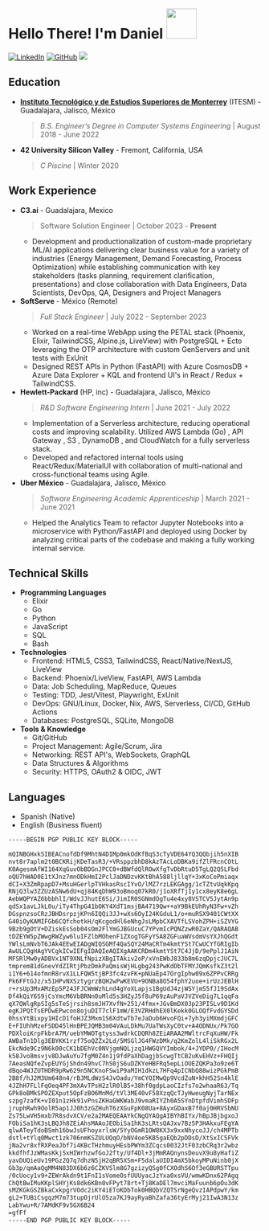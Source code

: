 # Hello There! I'm Daniel <img src="https://media.giphy.com/media/WUlplcMpOCEmTGBtBW/giphy.gif" width="60">


<a href="https://www.linkedin.com/in/danielvelara"><img src="https://img.shields.io/badge/LinkedIn-0077B5?style=for-the-badge&logo=linkedin&logoColor=white" alt="LinkedIn" ></a>
<a href="https://github.com/danielvelara"><img src="https://img.shields.io/badge/GitHub-100000?style=for-the-badge&logo=github&logoColor=white" alt="GitHub" ></a>
![](https://komarev.com/ghpvc/?username=danielvelara&color=red)




## Education
- [**Instituto Tecnológico y de Estudios Superiores de Monterrey**](https://certificados.tec.mx/certificate/8306f2d6b56a576ba10a016b77a68c0f) (ITESM) - Guadalajara, Jalisco, México
  > *B.S. Engineer’s Degree in Computer Systems Engineering* | August 2018 - June 2022
- **42 University Silicon Valley** - Fremont, California, USA
  > *C Piscine* | Winter 2020

## Work Experience

- **C3.ai** - Guadalajara, Mexico
    > Software Solution Engineer | October 2023 - **Present**
    - Development and productionalization of custom-made proprietary ML/AI applications delivering clear business value for a variety of industries (Energy Management, Demand Forecasting, Process Optimization) while establishing communication with key stakeholders (tasks planning, requirement clarification, presentations) and close collaboration with Data Engineers, Data Scientists, DevOps, QA, Designers and Project Managers
- **SoftServe** - México (Remote)
    > *Full Stack Engineer* | July 2022 - September 2023
    - Worked on a real-time WebApp using the PETAL stack (Phoenix, Elixir, TailwindCSS, Alpine.js, LiveView) with PostgreSQL + Ecto leveraging the OTP architecture with custom GenServers and unit tests with ExUnit
    - Designed REST APIs in Python (FastAPI) with Azure CosmosDB + Azure Data Explorer + KQL and frontend UI's in React / Redux + TailwindCSS.
- **Hewlett-Packard** (HP, inc) - Guadalajara, Jalisco, México
    > *R&D Software Engineering Intern* | June 2021 - July 2022
    - Implementation of a Serverless architecture, reducing operational costs and improving scalability. Utilized AWS Lambda (Go) , API Gateway , S3 , DynamoDB , and CloudWatch for a fully serverless stack.
    - Developed and refactored internal tools using React/Redux/MaterialUI with collaboration of multi-national and cross-functional teams using Agile. 
- **Uber México** - Guadalajara, Jalisco, México
    > *Software Engineering Academic Apprenticeship* | March 2021 - June 2021
    - Helped the Analytics Team to refactor Jupyter Notebooks into a microservice with Python/FastAPI and deployed using Docker by analyzing critical parts of the codebase and making a fully working internal service.
## Technical Skills
- **Programming Languages**
    - Elixir
    - Go
    - Python
    - JavaScript
    - SQL
    - Bash
- **Technologies**
    - Frontend: HTML5, CSS3, TailwindCSS, React/Native/NextJS, LiveView
    - Backend: Phoenix/LiveView, FastAPI, AWS Lambda
    - Data: Job Scheduling, MapReduce, Queues
    - Testing: TDD, Jest/Vitest, Playwright, ExUnit
    - DevOps: GNU/Linux, Docker, Nix, AWS, Serverless, CI/CD, GitHub Actions
    - Databases: PostgreSQL, SQLite, MongoDB
- **Tools & Knowledge**
    - Git/GitHub
    - Project Management: Agile/Scrum, Jira
    - Networking: REST API's, WebSockets, GraphQL
    - Data Structures & Algorithms
    - Security: HTTPS, OAuth2 & OIDC, JWT

## Languages
- Spanish (Native)
- English (Business fluent)


```txt
-----BEGIN PGP PUBLIC KEY BLOCK-----

mQINBGHxkSIBEACnofdDf9MhtN4DIMp0mkOdKfBqS3cTyVDE64YQ3QQbjih5nXIB
nvt8r7aplm2t0BCKRijKDeTasR3/+VRsppzbhD8kAzTAcLoDBKa9ifZlFRcnCOtL
K0AgesmAfWI164XqGuvObBDGnJPCC0+dBWfdQlROwXfgTvDbRtuD5TgLQ2Q5LFbd
oQU7hWAD0E1tXJnz7mnODkHmI2PclJaDNDzvKKtBhA588ljllqY+3xKoCoPmiaqx
dCI+X3ZmRpapD7+MsuHGerlpTVHkasRscIYvO/lMZ7rzLEKGAgg/1cTZtvUqkKpq
RNjQ3lw3ZZUzASNw6dU+qj84KqDhW93oBmoq07kR0/j1oXRfTjIy1cx8eyK8e6gL
AebWQPYAZ6bbbhlI/WdvJJhutE6Si/JimIR0SGNmdOgTu4e4xy8VSTCV5JytAn9p
qdSx1avLJkL0u/iTy4ThpG41bOKY4XdT1msjBA4719Qw++aY9BkEUhRyN3Fw+vZh
DGspnzsoCRzJBHDsrpzjKPn6IQQi3JJ+wXs6OyI24KGduL1/o+muRSX9401CWtXX
G40iOyKAMIFGb6CQfchotkH/qKcgodHl6eNhgJsLMpbCXAVTfLSVohZPH+iSZVYG
9Bzb9gOtV+DZiskEsSob04sOm2FlYmGJBGUcuC7YPvmIcPQNZzwR0ZaY/QARAQAB
tDZEYW5pZWwgRWZyw6luIFZlbMOhenF1ZXogTGFyYSA8ZGFuaWVsdmVsYXJhQGdt
YWlsLmNvbT6JAk4EEwEIADgWIQSGMf4QaSQY24MaCRTm4kmtYSt7CwUCYfGRIgIb
AwULCQgHAgYVCgkICwIEFgIDAQIeAQIXgAAKCRDm4kmtYSt7C4JjD/9ePplJ1AiN
MFSRlMw0yADBVx1NT9XNLfNpizXBgITAkiv2oP/xVnEWbJ833b8m6zqDpjcJUC7L
tmprem81dGnevYdZIRtjPbzDmkPaQmisWjHLgbg243PwKdObTFMYJQmKsfkZ3t2l
i1Y6+614ofmnR8rvX1LLFQW5tjBP3fc4zvFK+pNUaEp47OrgIphw09x6ZPPvCRRg
Pk6FFtGJz/x51HPvNXSztygrzBQH2wPwKEVU+9ONBa8O54fphY2uoe+irUzJEBlH
r+rsUp3MxAMzEp5P24JFJCWmWzhLnd4gYoXLapjs1BgUdJ4zjWSYjmS5fJ19SdAx
Df4kQiY6S9jCsYmcM6VbBRNn0uMld5s3HZyJ5f8uP69zAuPaVJVZVeDig7L1qqFa
qX7QWlgRpSIg5sTeSjrsih8smJH7XvfN+251/4fmx+JGvBmDX03p23PISLv9D1Kd
egKJPQtTsEPDwEPwcon8ojuDIT7clF1mW/E3VZRHdhEX0lKekk0GLOQfFvdGYSDd
0hssYtBixpy1HIcD1foHJZ3Mxm1S6XdtwTb7eJaDub6HvoFQi+7yh3yiMXmdjGFC
E+FIUhhMzeFSDD45lHnBPEJQMB3m04VAuLDkMu7UaTWsXyC0tv+A4ODNUx/Pk7GO
PDXloiKrpFkbrA7M/uebYMWOTgtyss3wdrkCDQRh8ZEiARAA2MWltrcFqXuHW/Fk
AWBaTn1Dlg3EBYKK1rzf75oQZZx2Ld/5MSGlJG4FWzDMk/q2KmZolL4liSkRGx2L
EkcNde9Cz9N6k00cCK1bDEhVc0NVjgmNQLjzq1HWGQVYImbok/4+JYDP0//IHocM
k58Jvo8msvjv8DJwAuYu7fgM0Z4n1j9fdPaXhDagjbScwgTtCB2uKvEHVz+FHQIj
7AeasNQfeZvpEUYGjShdn49hvC7hS0jS6uDZKYeHBFRq5epLiOUEZQKPa3o9ze6T
dBqo4WJZUTHDR9pRw629n5NCKnoFSwiP9aMIH1dkzL7HFq4pICNbQ88wizPGkPmB
2B8f/hJ2M3Um648n4/rBJMLdWzS4JvOadu/YmCYOIMwQp9VcdZuN+khH52Sn4klE
4JZhH7FLlFqOeq4PF3mXAvTPsH2zlR0lB5+38hf0gdpLaoCIzfs7o2whaaR63/Tq
GPk8oBMkSPOZEXput5OpFzBO6MnMd/tVl3ME40vF58XzqQcTJyHweugNyjTarNEx
szpg7zafK+vI01n1zHk91vPnsZKHaGWKWabJ9vmaRIYZh0A5SYnDtpfdVimhSDFp
jruphRwh9OolR5ap1JJ0h3zGZHuhT6zXGuFpK08Ua+8AyxGDaxB7f0aj0HRVSbNU
Zs75LwVH5mxb7R8sdvXCV/e2a2MAEQEAAYkCNgQYAQgAIBYhBIYx/hBpJBjbgxoJ
FObiSa1hK3sLBQJh8ZEiAhsMAAoJEObiSa1hK3sLRtsQAJxv7Bz5P3HAkxuFEgYA
qlwATeyTdoBSmh16bwJsUFhoyxrlsW/5YyOGmR1OW8KX3x9xxNhycoJJ/ch4MPTb
dstl+tYlq0Mwct1zk706nmKSZULUQqO/bNV4oe5KB5gaEQb2pDDsD/XtSxIC5FVk
jNa2vr8xfRXPeaJbf7i4KBcTHzhmuyHEsbPWYm3ZCqcs0032JtF03zbCRq3r2wbz
kkdfhfJzWMasKkjSxHIWrhzwfGoJ2fty/Uf4Dl+3jMmRAQnynsDeuvX9u8yHafiZ
yavDUQieUv19PGz2Q7q7dhzN5jH2qBR5XSm+F5dalaUIDI4mX5bkoyMPuNinb0jX
Gb3p/qmAaQgMM4N83DX6b6z6CZKVSlm8G7gzizyQSg0fCXOdhS6Of3eGBURSTTpu
/0cUocy1v9+ZEWrAkdn9t1FnI1sVomeOsfUUUyacJzYxa0xsVU/wmwKDnx62PAgq
ChQtBwIMuKKplSHYjKs8dk6KBn0vFPyt78rt+Tj8KaDEl7mvciMaFuunb6pOu3dK
sMZKGkGSZBkaCxkpgrVOdc2iKY4iEToKDbTok0HBQbVZQTSrNgeQvzIAPdpwY/km
gL2+TUBiCsgqzM7m73tupOjrUlO5za7KJ9ayRyaBhZafa36tyErMyj21IwA3N13z
LabYwu+R/7AMdKF9v5GX6B24
=gfFf
-----END PGP PUBLIC KEY BLOCK-----
```
